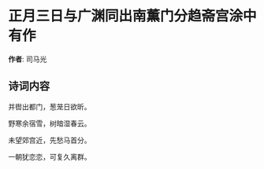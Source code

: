 # 正月三日与广渊同出南薫门分趋斋宫涂中有作

**作者**: 司马光

## 诗词内容

并辔出都门，葱茏日欲昕。

野寒余宿雪，树暗湿春云。

未望郊宫近，先愁马首分。

一朝犹恋恋，可复久离群。

